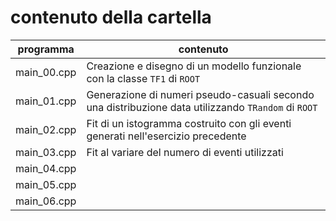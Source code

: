 # contenuto della cartella

   | programma | contenuto |
   | -------------| -------------|
   | main_00.cpp  | Creazione e disegno di un modello funzionale con la classe ```TF1``` di ```ROOT``` |
   | main_01.cpp  | Generazione di numeri pseudo-casuali secondo una distribuzione data utilizzando ```TRandom``` di ```ROOT``` |
   | main_02.cpp  | Fit di un istogramma costruito con gli eventi generati nell'esercizio precedente |
   | main_03.cpp  | Fit al variare del numero di eventi utilizzati |
   | main_04.cpp  |  |
   | main_05.cpp  |  |
   | main_06.cpp  |  |
